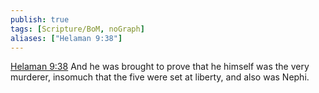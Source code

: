 ```yaml
---
publish: true
tags: [Scripture/BoM, noGraph]
aliases: ["Helaman 9:38"]
---
```

[Helaman 9:38](https://churchofjesuschrist.org/study/scriptures/bofm/hel/9?lang=eng&id=p38#p38) And he was brought to prove that he himself was the very murderer, insomuch that the five were set at liberty, and also was Nephi.

